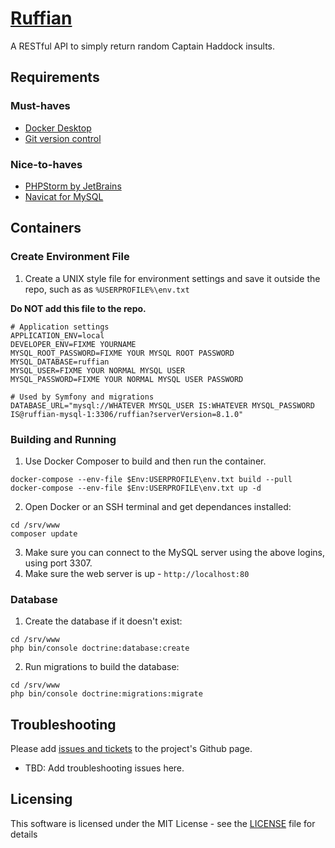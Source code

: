 # [Ruffian](https://en.wikipedia.org/wiki/Captain_Haddock)

A RESTful API to simply return random Captain Haddock insults.

## Requirements

### Must-haves

* [Docker Desktop](https://www.docker.com/products/docker-desktop/)
* [Git version control](https://git-scm.com/downloads)

### Nice-to-haves

* [PHPStorm by JetBrains](https://www.jetbrains.com/phpstorm/)
* [Navicat for MySQL](https://navicat.com/en/products/navicat-for-mysql)

## Containers

### Create Environment File

1. Create a UNIX style file for environment settings and save it outside the repo, such as as `%USERPROFILE%\env.txt`

**Do NOT add this file to the repo.**

```
# Application settings
APPLICATION_ENV=local
DEVELOPER_ENV=FIXME YOURNAME
MYSQL_ROOT_PASSWORD=FIXME YOUR MYSQL ROOT PASSWORD
MYSQL_DATABASE=ruffian
MYSQL_USER=FIXME YOUR NORMAL MYSQL USER
MYSQL_PASSWORD=FIXME YOUR NORMAL MYSQL USER PASSWORD

# Used by Symfony and migrations
DATABASE_URL="mysql://WHATEVER MYSQL_USER IS:WHATEVER MYSQL_PASSWORD IS@ruffian-mysql-1:3306/ruffian?serverVersion=8.1.0"
```

### Building and Running

1. Use Docker Composer to build and then run the container.

```
docker-compose --env-file $Env:USERPROFILE\env.txt build --pull
docker-compose --env-file $Env:USERPROFILE\env.txt up -d 
```

2. Open Docker or an SSH terminal and get dependances installed:

```
cd /srv/www
composer update
```

3. Make sure you can connect to the MySQL server using the above logins, using port 3307.
4. Make sure the web server is up - `http://localhost:80`

### Database

1. Create the database if it doesn't exist:

```
cd /srv/www
php bin/console doctrine:database:create
```

2. Run migrations to build the database:

```
cd /srv/www
php bin/console doctrine:migrations:migrate
```

## Troubleshooting

Please add [issues and tickets](https://github.com/kartano/ruffian/issues) to the project's Github page.

* TBD:  Add troubleshooting issues here.

## Licensing

This software is licensed under the MIT License - see the [LICENSE](LICENSE.md) file for details
